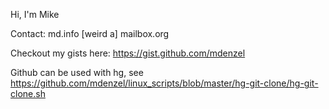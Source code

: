 Hi, I'm Mike

Contact: md.info [weird a] mailbox.org

Checkout my gists here: https://gist.github.com/mdenzel


Github can be used with hg, see https://github.com/mdenzel/linux_scripts/blob/master/hg-git-clone/hg-git-clone.sh
